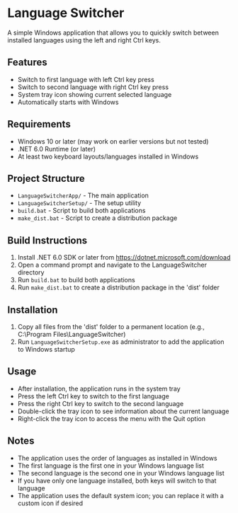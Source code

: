 # Language Switcher

A simple Windows application that allows you to quickly switch between installed languages using the left and right Ctrl keys.

## Features

- Switch to first language with left Ctrl key press
- Switch to second language with right Ctrl key press
- System tray icon showing current selected language
- Automatically starts with Windows

## Requirements

- Windows 10 or later (may work on earlier versions but not tested)
- .NET 6.0 Runtime (or later)
- At least two keyboard layouts/languages installed in Windows

## Project Structure

- `LanguageSwitcherApp/` - The main application
- `LanguageSwitcherSetup/` - The setup utility
- `build.bat` - Script to build both applications
- `make_dist.bat` - Script to create a distribution package

## Build Instructions

1. Install .NET 6.0 SDK or later from https://dotnet.microsoft.com/download
2. Open a command prompt and navigate to the LanguageSwitcher directory
3. Run `build.bat` to build both applications
4. Run `make_dist.bat` to create a distribution package in the 'dist' folder

## Installation

1. Copy all files from the 'dist' folder to a permanent location (e.g., C:\Program Files\LanguageSwitcher)
2. Run `LanguageSwitcherSetup.exe` as administrator to add the application to Windows startup

## Usage

- After installation, the application runs in the system tray
- Press the left Ctrl key to switch to the first language
- Press the right Ctrl key to switch to the second language
- Double-click the tray icon to see information about the current language
- Right-click the tray icon to access the menu with the Quit option

## Notes

- The application uses the order of languages as installed in Windows
- The first language is the first one in your Windows language list
- The second language is the second one in your Windows language list
- If you have only one language installed, both keys will switch to that language
- The application uses the default system icon; you can replace it with a custom icon if desired